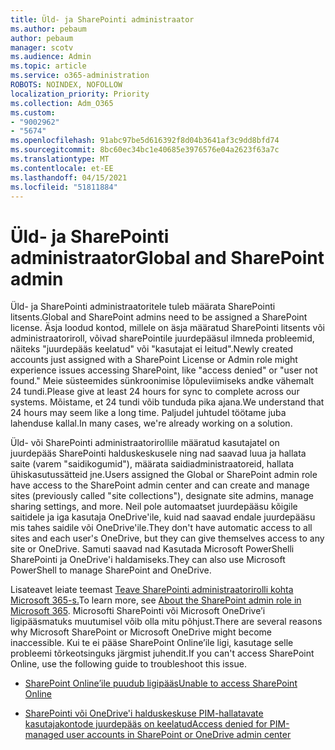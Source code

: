 ```yaml
---
title: Üld- ja SharePointi administraator
ms.author: pebaum
author: pebaum
manager: scotv
ms.audience: Admin
ms.topic: article
ms.service: o365-administration
ROBOTS: NOINDEX, NOFOLLOW
localization_priority: Priority
ms.collection: Adm_O365
ms.custom:
- "9002962"
- "5674"
ms.openlocfilehash: 91abc97be5d616392f8d04b3641af3c9dd8bfd74
ms.sourcegitcommit: 8bc60ec34bc1e40685e3976576e04a2623f63a7c
ms.translationtype: MT
ms.contentlocale: et-EE
ms.lasthandoff: 04/15/2021
ms.locfileid: "51811884"
---
```

# <a name="global-and-sharepoint-admin"></a><span data-ttu-id="fe9f4-102">Üld- ja SharePointi administraator</span><span class="sxs-lookup"><span data-stu-id="fe9f4-102">Global and SharePoint admin</span></span>

<span data-ttu-id="fe9f4-103">Üld- ja SharePointi administraatoritele tuleb määrata SharePointi litsents.</span><span class="sxs-lookup"><span data-stu-id="fe9f4-103">Global and SharePoint admins need to be assigned a SharePoint license.</span></span> <span data-ttu-id="fe9f4-104">Äsja loodud kontod, millele on äsja määratud SharePointi litsents või administraatoriroll, võivad sharePointile juurdepääsul ilmneda probleemid, näiteks "juurdepääs keelatud" või "kasutajat ei leitud".</span><span class="sxs-lookup"><span data-stu-id="fe9f4-104">Newly created accounts just assigned with a SharePoint License or Admin role might experience issues accessing SharePoint, like "access denied" or "user not found."</span></span> <span data-ttu-id="fe9f4-105">Meie süsteemides sünkroonimise lõpuleviimiseks andke vähemalt 24 tundi.</span><span class="sxs-lookup"><span data-stu-id="fe9f4-105">Please give at least 24 hours for sync to complete across our systems.</span></span> <span data-ttu-id="fe9f4-106">Mõistame, et 24 tundi võib tunduda pika ajana.</span><span class="sxs-lookup"><span data-stu-id="fe9f4-106">We understand that 24 hours may seem like a long time.</span></span> <span data-ttu-id="fe9f4-107">Paljudel juhtudel töötame juba lahenduse kallal.</span><span class="sxs-lookup"><span data-stu-id="fe9f4-107">In many cases, we're already working on a solution.</span></span>

<span data-ttu-id="fe9f4-108">Üld- või SharePointi administraatorirollile määratud kasutajatel on juurdepääs SharePointi halduskeskusele ning nad saavad luua ja hallata saite (varem "saidikogumid"), määrata saidiadministraatoreid, hallata ühiskasutussätteid jne.</span><span class="sxs-lookup"><span data-stu-id="fe9f4-108">Users assigned the Global or SharePoint admin role have access to the SharePoint admin center and can create and manage sites (previously called "site collections"), designate site admins, manage sharing settings, and more.</span></span> <span data-ttu-id="fe9f4-109">Neil pole automaatset juurdepääsu kõigile saitidele ja iga kasutaja OneDrive'ile, kuid nad saavad endale juurdepääsu mis tahes saidile või OneDrive'ile.</span><span class="sxs-lookup"><span data-stu-id="fe9f4-109">They don't have automatic access to all sites and each user's OneDrive, but they can give themselves access to any site or OneDrive.</span></span> <span data-ttu-id="fe9f4-110">Samuti saavad nad Kasutada Microsoft PowerShelli SharePointi ja OneDrive'i haldamiseks.</span><span class="sxs-lookup"><span data-stu-id="fe9f4-110">They can also use Microsoft PowerShell to manage SharePoint and OneDrive.</span></span>

<span data-ttu-id="fe9f4-111">Lisateavet leiate teemast [Teave SharePointi administraatorirolli kohta Microsoft 365-s.](https://docs.microsoft.com/sharepoint/sharepoint-admin-role)</span><span class="sxs-lookup"><span data-stu-id="fe9f4-111">To learn more, see [About the SharePoint admin role in Microsoft 365](https://docs.microsoft.com/sharepoint/sharepoint-admin-role).</span></span>
<span data-ttu-id="fe9f4-112">Microsofti SharePointi või Microsoft OneDrive’i ligipääsmatuks muutumisel võib olla mitu põhjust.</span><span class="sxs-lookup"><span data-stu-id="fe9f4-112">There are several reasons why Microsoft SharePoint or Microsoft OneDrive might become inaccessible.</span></span> <span data-ttu-id="fe9f4-113">Kui te ei pääse SharePoint Online’ile ligi, kasutage selle probleemi tõrkeotsinguks järgmist juhendit.</span><span class="sxs-lookup"><span data-stu-id="fe9f4-113">If you can't access SharePoint Online, use the following guide to troubleshoot this issue.</span></span>

- [<span data-ttu-id="fe9f4-114">SharePoint Online’ile puudub ligipääs</span><span class="sxs-lookup"><span data-stu-id="fe9f4-114">Unable to access SharePoint Online</span></span>](https://docs.microsoft.com/sharepoint/troubleshoot/sharing-and-permissions/sharepoint-online-inaccessible)

- [<span data-ttu-id="fe9f4-115">SharePointi või OneDrive'i halduskeskuse PIM-hallatavate kasutajakontode juurdepääs on keelatud</span><span class="sxs-lookup"><span data-stu-id="fe9f4-115">Access denied for PIM-managed user accounts in SharePoint or OneDrive admin center</span></span>](https://docs.microsoft.com/sharepoint/troubleshoot/administration/access-denied-to-pim-user-accounts)